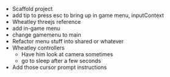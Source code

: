 -   Scaffold project
-   add tip to press esc to bring up in game menu, inputContext
-   Wheatley threejs reference
-   add in-game menu
-   change gamemenu to main
-   Refactor menu stuff into shared or whatever
-   Wheatley controllers
    -   Have him look at camera sometimes
    -   go to sleep after a few seconds
-   Add those cursor prompt instructions
